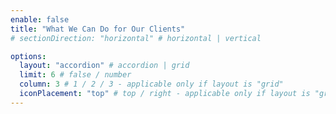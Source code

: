 ```yaml
---
enable: false
title: "What We Can Do for Our Clients"
# sectionDirection: "horizontal" # horizontal | vertical

options:
  layout: "accordion" # accordion | grid
  limit: 6 # false / number
  column: 3 # 1 / 2 / 3 - applicable only if layout is "grid"
  iconPlacement: "top" # top / right - applicable only if layout is "grid"
---
```

